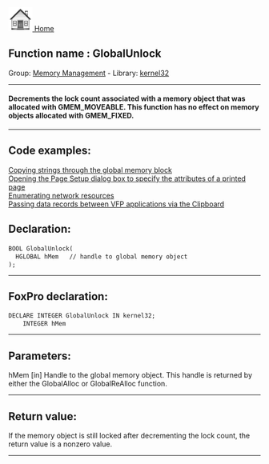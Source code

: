 [<img src="../../images/home.png"> Home ](https://github.com/VFPX/Win32API)  

## Function name : GlobalUnlock
Group: [Memory Management](../../functions_group.md#Memory_Management)  -  Library: [kernel32](../../libraries.md#kernel32)  
***  


#### Decrements the lock count associated with a memory object that was allocated with GMEM_MOVEABLE. This function has no effect on memory objects allocated with GMEM_FIXED.
***  


## Code examples:
[Copying strings through the global memory block](../../samples/sample_156.md)  
[Opening the Page Setup dialog box to specify the attributes of a printed page](../../samples/sample_272.md)  
[Enumerating network resources](../../samples/sample_313.md)  
[Passing data records between VFP applications via the Clipboard](../../samples/sample_346.md)  

## Declaration:
```foxpro  
BOOL GlobalUnlock(
  HGLOBAL hMem   // handle to global memory object
);  
```  
***  


## FoxPro declaration:
```foxpro  
DECLARE INTEGER GlobalUnlock IN kernel32;
	INTEGER hMem  
```  
***  


## Parameters:
hMem 
[in] Handle to the global memory object. This handle is returned by either the GlobalAlloc or GlobalReAlloc function.  
***  


## Return value:
If the memory object is still locked after decrementing the lock count, the return value is a nonzero value.  
***  

